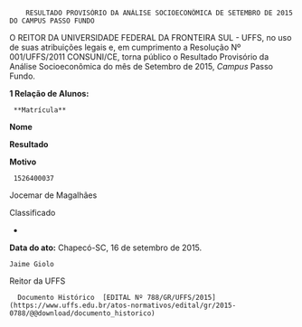         RESULTADO PROVISÓRIO DA ANÁLISE SOCIOECONÔMICA DE SETEMBRO DE 2015 DO CAMPUS PASSO FUNDO  

O REITOR DA UNIVERSIDADE FEDERAL DA FRONTEIRA SUL - UFFS, no uso de suas atribuições legais e, em cumprimento a Resolução Nº 001/UFFS/2011 CONSUNI/CE, torna público o Resultado Provisório da Análise Socioeconômica do mês de Setembro de 2015, *Campus* Passo Fundo.

 **1 Relação de Alunos:**

     **Matrícula**

   **Nome**

   **Resultado**

   **Motivo**

     1526400037

   Jocemar de Magalhães

   Classificado

   -

      

   **Data do ato:** Chapecó-SC, 16 de setembro de 2015.   
 

    Jaime Giolo   
 Reitor da UFFS 

      Documento Histórico  [EDITAL Nº 788/GR/UFFS/2015](https://www.uffs.edu.br/atos-normativos/edital/gr/2015-0788/@@download/documento_historico)     
      